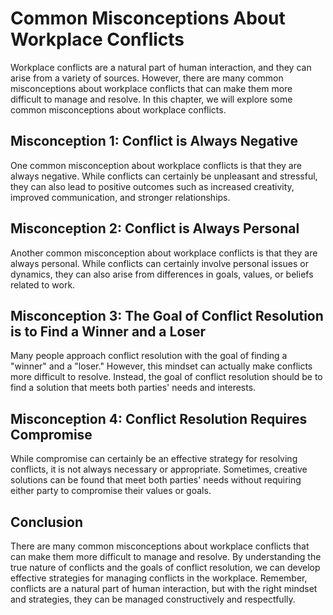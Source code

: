 Common Misconceptions About Workplace Conflicts
========================================================================

Workplace conflicts are a natural part of human interaction, and they can arise from a variety of sources. However, there are many common misconceptions about workplace conflicts that can make them more difficult to manage and resolve. In this chapter, we will explore some common misconceptions about workplace conflicts.

Misconception 1: Conflict is Always Negative
--------------------------------------------

One common misconception about workplace conflicts is that they are always negative. While conflicts can certainly be unpleasant and stressful, they can also lead to positive outcomes such as increased creativity, improved communication, and stronger relationships.

Misconception 2: Conflict is Always Personal
--------------------------------------------

Another common misconception about workplace conflicts is that they are always personal. While conflicts can certainly involve personal issues or dynamics, they can also arise from differences in goals, values, or beliefs related to work.

Misconception 3: The Goal of Conflict Resolution is to Find a Winner and a Loser
--------------------------------------------------------------------------------

Many people approach conflict resolution with the goal of finding a "winner" and a "loser." However, this mindset can actually make conflicts more difficult to resolve. Instead, the goal of conflict resolution should be to find a solution that meets both parties' needs and interests.

Misconception 4: Conflict Resolution Requires Compromise
--------------------------------------------------------

While compromise can certainly be an effective strategy for resolving conflicts, it is not always necessary or appropriate. Sometimes, creative solutions can be found that meet both parties' needs without requiring either party to compromise their values or goals.

Conclusion
----------

There are many common misconceptions about workplace conflicts that can make them more difficult to manage and resolve. By understanding the true nature of conflicts and the goals of conflict resolution, we can develop effective strategies for managing conflicts in the workplace. Remember, conflicts are a natural part of human interaction, but with the right mindset and strategies, they can be managed constructively and respectfully.
